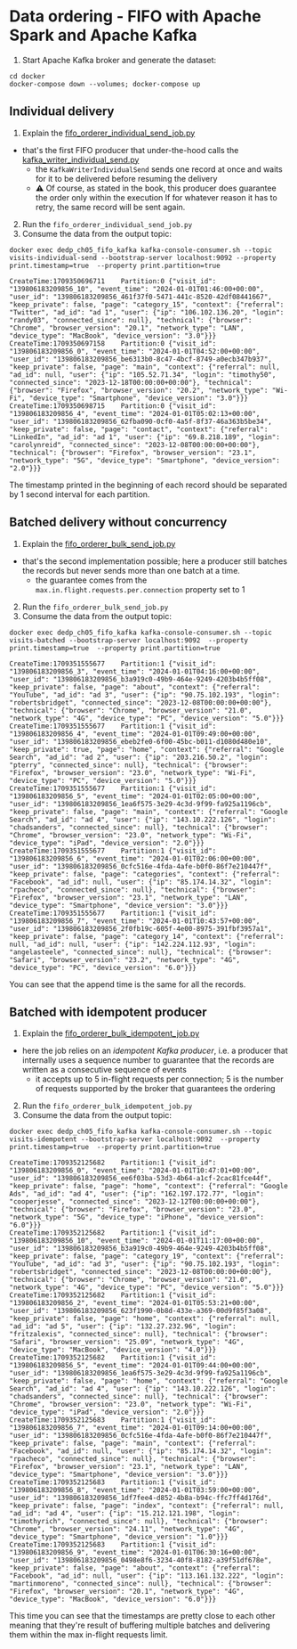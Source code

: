 # Data ordering - FIFO with Apache Spark and Apache Kafka

1. Start Apache Kafka broker and generate the dataset:
```
cd docker
docker-compose down --volumes; docker-compose up
```

## Individual delivery
1. Explain the [fifo_orderer_individual_send_job.py](fifo_orderer_individual_send_job.py)
* that's the first FIFO producer that under-the-hood calls the [kafka_writer_individual_send.py](kafka_writer_individual_send.py)
  * the `KafkaWriterIndividualSend` sends one record at once and waits for it to be delivered before resuming
    the delivery
  * ⚠️ Of course, as stated in the book, this producer does guarantee the order only within the execution
       If for whatever reason it has to retry, the same record will be sent again.
2. Run the `fifo_orderer_individual_send_job.py`
3. Consume the data from the output topic:
```
docker exec dedp_ch05_fifo_kafka kafka-console-consumer.sh --topic visits-individual-send --bootstrap-server localhost:9092 --property print.timestamp=true  --property print.partition=true  

CreateTime:1709350696711	Partition:0	{"visit_id": "139806183209856_10", "event_time": "2024-01-01T01:46:00+00:00", "user_id": "139806183209856_461f37f0-5471-441c-8520-42df08441667", "keep_private": false, "page": "category_15", "context": {"referral": "Twitter", "ad_id": "ad 1", "user": {"ip": "106.102.136.20", "login": "randy03", "connected_since": null}, "technical": {"browser": "Chrome", "browser_version": "20.1", "network_type": "LAN", "device_type": "MacBook", "device_version": "3.0"}}}
CreateTime:1709350697158	Partition:0	{"visit_id": "139806183209856_0", "event_time": "2024-01-01T04:52:00+00:00", "user_id": "139806183209856_be6313b0-8c47-4bcf-8749-a0ecb347b937", "keep_private": false, "page": "main", "context": {"referral": null, "ad_id": null, "user": {"ip": "105.52.71.34", "login": "timothy50", "connected_since": "2023-12-18T00:00:00+00:00"}, "technical": {"browser": "Firefox", "browser_version": "20.2", "network_type": "Wi-Fi", "device_type": "Smartphone", "device_version": "3.0"}}}
CreateTime:1709350698715	Partition:0	{"visit_id": "139806183209856_4", "event_time": "2024-01-01T05:02:13+00:00", "user_id": "139806183209856_62fba090-0cf0-4a5f-8f37-46a363b5be34", "keep_private": false, "page": "contact", "context": {"referral": "LinkedIn", "ad_id": "ad 1", "user": {"ip": "69.8.218.189", "login": "carolynreid", "connected_since": "2023-12-08T00:00:00+00:00"}, "technical": {"browser": "Firefox", "browser_version": "23.1", "network_type": "5G", "device_type": "Smartphone", "device_version": "2.0"}}}
```

The timestamp printed in the beginning of each record should be separated by 1 second interval for each partition.

## Batched delivery without concurrency
1. Explain the [fifo_orderer_bulk_send_job.py](fifo_orderer_bulk_send_job.py)
* that's the second implementation possible; here a producer still batches the records but never sends 
  more than one batch at a time. 
  * the guarantee comes from the `max.in.flight.requests.per.connection` property set to 1
2. Run the `fifo_orderer_bulk_send_job.py`
3. Consume the data from the output topic:
```
docker exec dedp_ch05_fifo_kafka kafka-console-consumer.sh --topic visits-batched --bootstrap-server localhost:9092  --property print.timestamp=true  --property print.partition=true  

CreateTime:1709351555677	Partition:1	{"visit_id": "139806183209856_3", "event_time": "2024-01-01T04:16:00+00:00", "user_id": "139806183209856_b3a919c0-49b9-464e-9249-4203b4b5ff08", "keep_private": false, "page": "about", "context": {"referral": "YouTube", "ad_id": "ad 3", "user": {"ip": "90.75.102.193", "login": "robertsbridget", "connected_since": "2023-12-08T00:00:00+00:00"}, "technical": {"browser": "Chrome", "browser_version": "21.0", "network_type": "4G", "device_type": "PC", "device_version": "5.0"}}}
CreateTime:1709351555677	Partition:1	{"visit_id": "139806183209856_4", "event_time": "2024-01-01T09:49:00+00:00", "user_id": "139806183209856_ebeb2fe0-6f00-45bc-b011-d1080d480e10", "keep_private": true, "page": "home", "context": {"referral": "Google Search", "ad_id": "ad 2", "user": {"ip": "203.216.50.2", "login": "pterry", "connected_since": null}, "technical": {"browser": "Firefox", "browser_version": "23.0", "network_type": "Wi-Fi", "device_type": "PC", "device_version": "5.0"}}}
CreateTime:1709351555677	Partition:1	{"visit_id": "139806183209856_5", "event_time": "2024-01-01T02:05:00+00:00", "user_id": "139806183209856_1ea6f575-3e29-4c3d-9f99-fa925a1196cb", "keep_private": false, "page": "main", "context": {"referral": "Google Search", "ad_id": "ad 4", "user": {"ip": "143.10.222.126", "login": "chadsanders", "connected_since": null}, "technical": {"browser": "Chrome", "browser_version": "23.0", "network_type": "Wi-Fi", "device_type": "iPad", "device_version": "2.0"}}}
CreateTime:1709351555677	Partition:1	{"visit_id": "139806183209856_6", "event_time": "2024-01-01T02:06:00+00:00", "user_id": "139806183209856_0cfc516e-4fda-4afe-b0f0-86f7e210447f", "keep_private": false, "page": "categories", "context": {"referral": "Facebook", "ad_id": null, "user": {"ip": "85.174.14.32", "login": "rpacheco", "connected_since": null}, "technical": {"browser": "Firefox", "browser_version": "23.1", "network_type": "LAN", "device_type": "Smartphone", "device_version": "3.0"}}}
CreateTime:1709351555677	Partition:1	{"visit_id": "139806183209856_7", "event_time": "2024-01-01T10:43:57+00:00", "user_id": "139806183209856_2f0fb19c-605f-4e00-8975-391fbf3957a1", "keep_private": false, "page": "category_14", "context": {"referral": null, "ad_id": null, "user": {"ip": "142.224.112.93", "login": "angelasteele", "connected_since": null}, "technical": {"browser": "Safari", "browser_version": "23.2", "network_type": "4G", "device_type": "PC", "device_version": "6.0"}}}
```

You can see that the append time is the same for all the records.

## Batched with idempotent producer
1. Explain the [fifo_orderer_bulk_idempotent_job.py](fifo_orderer_bulk_idempotent_job.py)
* here the job relies on an _idempotent Kafka producer_, i.e. a producer that internally uses a sequence number
  to guarantee that the records are written as a consecutive sequence of events
  * it accepts up to 5 in-flight requests per connection; 5 is the number of requests supported by the
    broker that guarantees the ordering
2. Run the `fifo_orderer_bulk_idempotent_job.py`
3. Consume the data from the output topic:
```
docker exec dedp_ch05_fifo_kafka kafka-console-consumer.sh --topic visits-idempotent --bootstrap-server localhost:9092  --property print.timestamp=true  --property print.partition=true  

CreateTime:1709352125682	Partition:1	{"visit_id": "139806183209856_0", "event_time": "2024-01-01T10:47:01+00:00", "user_id": "139806183209856_ee6f03ba-53d3-4b64-a1cf-2cac81fce44f", "keep_private": false, "page": "home", "context": {"referral": "Google Ads", "ad_id": "ad 4", "user": {"ip": "162.197.172.77", "login": "cooperjesse", "connected_since": "2023-12-12T00:00:00+00:00"}, "technical": {"browser": "Firefox", "browser_version": "23.0", "network_type": "5G", "device_type": "iPhone", "device_version": "6.0"}}}
CreateTime:1709352125682	Partition:1	{"visit_id": "139806183209856_10", "event_time": "2024-01-01T11:17:00+00:00", "user_id": "139806183209856_b3a919c0-49b9-464e-9249-4203b4b5ff08", "keep_private": false, "page": "category_19", "context": {"referral": "YouTube", "ad_id": "ad 3", "user": {"ip": "90.75.102.193", "login": "robertsbridget", "connected_since": "2023-12-08T00:00:00+00:00"}, "technical": {"browser": "Chrome", "browser_version": "21.0", "network_type": "4G", "device_type": "PC", "device_version": "5.0"}}}
CreateTime:1709352125682	Partition:1	{"visit_id": "139806183209856_2", "event_time": "2024-01-01T05:53:21+00:00", "user_id": "139806183209856_623f1990-0b8d-433e-a369-00d9f85f3a08", "keep_private": false, "page": "home", "context": {"referral": null, "ad_id": "ad 5", "user": {"ip": "132.27.232.96", "login": "fritzalexis", "connected_since": null}, "technical": {"browser": "Safari", "browser_version": "25.09", "network_type": "4G", "device_type": "MacBook", "device_version": "4.0"}}}
CreateTime:1709352125682	Partition:1	{"visit_id": "139806183209856_5", "event_time": "2024-01-01T09:44:00+00:00", "user_id": "139806183209856_1ea6f575-3e29-4c3d-9f99-fa925a1196cb", "keep_private": false, "page": "home", "context": {"referral": "Google Search", "ad_id": "ad 4", "user": {"ip": "143.10.222.126", "login": "chadsanders", "connected_since": null}, "technical": {"browser": "Chrome", "browser_version": "23.0", "network_type": "Wi-Fi", "device_type": "iPad", "device_version": "2.0"}}}
CreateTime:1709352125683	Partition:1	{"visit_id": "139806183209856_7", "event_time": "2024-01-01T09:14:00+00:00", "user_id": "139806183209856_0cfc516e-4fda-4afe-b0f0-86f7e210447f", "keep_private": false, "page": "main", "context": {"referral": "Facebook", "ad_id": null, "user": {"ip": "85.174.14.32", "login": "rpacheco", "connected_since": null}, "technical": {"browser": "Firefox", "browser_version": "23.1", "network_type": "LAN", "device_type": "Smartphone", "device_version": "3.0"}}}
CreateTime:1709352125683	Partition:1	{"visit_id": "139806183209856_8", "event_time": "2024-01-01T03:59:00+00:00", "user_id": "139806183209856_1df7fee4-d852-4b8a-b94c-ffc7ff4d176d", "keep_private": false, "page": "index", "context": {"referral": null, "ad_id": "ad 4", "user": {"ip": "15.212.121.198", "login": "timothyrich", "connected_since": null}, "technical": {"browser": "Chrome", "browser_version": "24.11", "network_type": "4G", "device_type": "Smartphone", "device_version": "1.0"}}}
CreateTime:1709352125683	Partition:1	{"visit_id": "139806183209856_9", "event_time": "2024-01-01T06:30:16+00:00", "user_id": "139806183209856_0498e8f6-3234-40f8-8182-a39f51df678e", "keep_private": false, "page": "about", "context": {"referral": "Facebook", "ad_id": null, "user": {"ip": "113.161.132.222", "login": "martinmoreno", "connected_since": null}, "technical": {"browser": "Firefox", "browser_version": "20.1", "network_type": "4G", "device_type": "MacBook", "device_version": "6.0"}}}
```

This time you can see that the timestamps are pretty close to each other meaning that they're result of buffering
multiple batches and delivering them within the max in-flight requests limit. 
